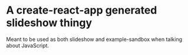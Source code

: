 # A create-react-app generated slideshow thingy

Meant to be used as both slideshow and example-sandbox when talking about JavaScript.
